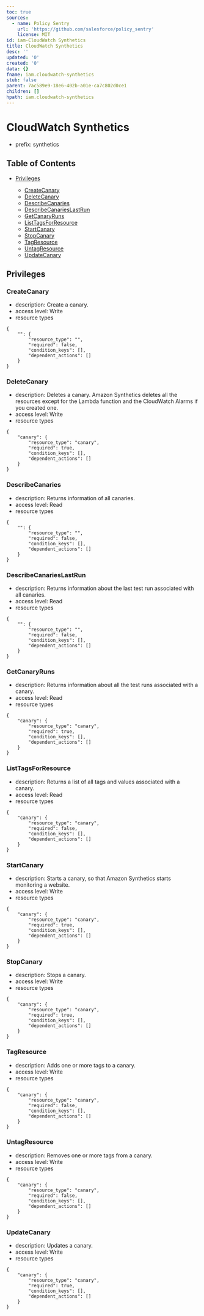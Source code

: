 ```yaml
---
toc: true
sources:
  - name: Policy Sentry
    url: 'https://github.com/salesforce/policy_sentry'
    license: MIT
id: iam-CloudWatch Synthetics
title: CloudWatch Synthetics
desc: ''
updated: '0'
created: '0'
data: {}
fname: iam.cloudwatch-synthetics
stub: false
parent: 7ac589e9-18e6-402b-a01e-ca7c802d0ce1
children: []
hpath: iam.cloudwatch-synthetics
---
```

# CloudWatch Synthetics

- prefix: synthetics

## Table of Contents

- [Privileges](#privileges)

  - [CreateCanary](#createcanary)
  - [DeleteCanary](#deletecanary)
  - [DescribeCanaries](#describecanaries)
  - [DescribeCanariesLastRun](#describecanarieslastrun)
  - [GetCanaryRuns](#getcanaryruns)
  - [ListTagsForResource](#listtagsforresource)
  - [StartCanary](#startcanary)
  - [StopCanary](#stopcanary)
  - [TagResource](#tagresource)
  - [UntagResource](#untagresource)
  - [UpdateCanary](#updatecanary)

## Privileges

### CreateCanary

- description: Create a canary.
- access level: Write
- resource types

```
{
    "": {
        "resource_type": "",
        "required": false,
        "condition_keys": [],
        "dependent_actions": []
    }
}
```

### DeleteCanary

- description: Deletes a canary. Amazon Synthetics deletes all the resources except for the Lambda function and the CloudWatch Alarms if you created one.
- access level: Write
- resource types

```
{
    "canary": {
        "resource_type": "canary",
        "required": true,
        "condition_keys": [],
        "dependent_actions": []
    }
}
```

### DescribeCanaries

- description: Returns information of all canaries.
- access level: Read
- resource types

```
{
    "": {
        "resource_type": "",
        "required": false,
        "condition_keys": [],
        "dependent_actions": []
    }
}
```

### DescribeCanariesLastRun

- description: Returns information about the last test run associated with all canaries.
- access level: Read
- resource types

```
{
    "": {
        "resource_type": "",
        "required": false,
        "condition_keys": [],
        "dependent_actions": []
    }
}
```

### GetCanaryRuns

- description: Returns information about all the test runs associated with a canary.
- access level: Read
- resource types

```
{
    "canary": {
        "resource_type": "canary",
        "required": true,
        "condition_keys": [],
        "dependent_actions": []
    }
}
```

### ListTagsForResource

- description: Returns a list of all tags and values associated with a canary.
- access level: Read
- resource types

```
{
    "canary": {
        "resource_type": "canary",
        "required": false,
        "condition_keys": [],
        "dependent_actions": []
    }
}
```

### StartCanary

- description: Starts a canary, so that Amazon Synthetics starts monitoring a website.
- access level: Write
- resource types

```
{
    "canary": {
        "resource_type": "canary",
        "required": true,
        "condition_keys": [],
        "dependent_actions": []
    }
}
```

### StopCanary

- description: Stops a canary.
- access level: Write
- resource types

```
{
    "canary": {
        "resource_type": "canary",
        "required": true,
        "condition_keys": [],
        "dependent_actions": []
    }
}
```

### TagResource

- description: Adds one or more tags to a canary.
- access level: Write
- resource types

```
{
    "canary": {
        "resource_type": "canary",
        "required": false,
        "condition_keys": [],
        "dependent_actions": []
    }
}
```

### UntagResource

- description: Removes one or more tags from a canary.
- access level: Write
- resource types

```
{
    "canary": {
        "resource_type": "canary",
        "required": false,
        "condition_keys": [],
        "dependent_actions": []
    }
}
```

### UpdateCanary

- description: Updates a canary.
- access level: Write
- resource types

```
{
    "canary": {
        "resource_type": "canary",
        "required": true,
        "condition_keys": [],
        "dependent_actions": []
    }
}
```
